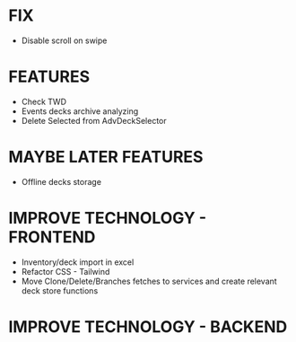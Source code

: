 # FIX
- Disable scroll on swipe

# FEATURES
- Check TWD
- Events decks archive analyzing
- Delete Selected from AdvDeckSelector

# MAYBE LATER FEATURES
- Offline decks storage

# IMPROVE TECHNOLOGY - FRONTEND
- Inventory/deck import in excel
- Refactor CSS - Tailwind
- Move Clone/Delete/Branches fetches to services and create relevant deck store functions

# IMPROVE TECHNOLOGY - BACKEND
